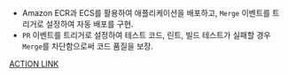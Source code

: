 - Amazon ECR과 ECS를 활용하여 애플리케이션을 배포하고, `Merge` 이벤트를 트
리거로 설정하여 자동 배포를 구현.
- `PR` 이벤트를 트리거로 설정하여 테스트 코드, 린트, 빌드 테스트가 실패할 경우
`Merge`를 차단함으로써 코드 품질을 보장.

[ACTION LINK](https://github.com/nowhereim/Integration-Deployment/actions)
